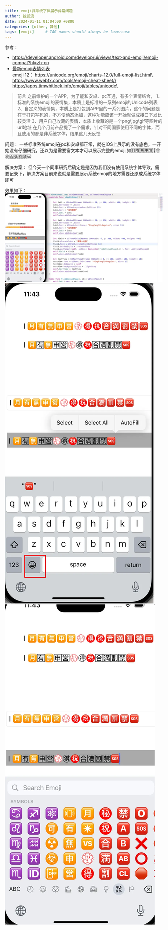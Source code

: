 ```yaml
---
title: emoji非系统字体展示异常问题
author: 独孤流
date: 2024-01-11 01:04:00 +0800
categories: [other, 其他]
tags: [emoji]     # TAG names should always be lowercase
---
```


参考：
- https://developer.android.com/develop/ui/views/text-and-emoji/emoji-compat?hl=zh-cn
- [最新emoji表情列表](https://www.unicode.org/emoji/charts/full-emoji-list.html)\
emoji 12： https://unicode.org/emoji/charts-12.0/full-emoji-list.html\
https://www.webfx.com/tools/emoji-cheat-sheet/\
https://apps.timwhitlock.info/emoji/tables/unicode\

>前言
之前维护的一个APP，为了能和安卓、pc互通，有多个表情结合，
1、标准的系统emoji的表情集，本质上是标准的一系列emoji的Unicode列表
2、自定义的表情集，本质上是打包到APP里的一系列图片，这个的问题是在于打包写死的，不方便动态添加，这种功能应该一开始就做成接口下发比较灵活
3、用户自己收藏的表情，本质上收藏的是一个png\jpg\gif等图片的url地址
在几个月前产品提了一个需求，针对不同国家使用不同的字体，而且使用的都是非系统字体，结果这几天反馈

问题：
一些标准系统emoji在pc和安卓都正常，就在iOS上展示的没有底色，一开始没有仔细研究，还以为是需要富文本才可以展示完整的emoji,如🈷️🈶🈚️🈸🈺💮🉐㊗️🈴🈵🈹🈲🆘

解决方案：
但今天一个同事研究后确定是是因为我们没有使用系统字体导致，需要记录下，解决方案目前来说就是需要展示系统emoji的地方需要还原成系统字体即可

效果如下：
![image](/assets/img/other/emojifont1.png)
![image](/assets/img/other/emojifont2.png)
![image](/assets/img/other/emojifont3.png)